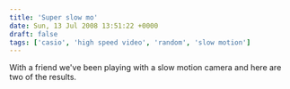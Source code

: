 ```yaml
---
title: 'Super slow mo'
date: Sun, 13 Jul 2008 13:51:22 +0000
draft: false
tags: ['casio', 'high speed video', 'random', 'slow motion']
---
```


With a friend we've been playing with a slow motion camera and here are two of the results.